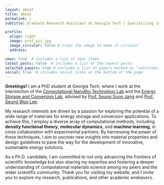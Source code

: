 ```yaml
---
layout: about
title: about
permalink: /
subtitle: Graduate Research Assistant at Georgia Tech | Specializing in <strong>Energy Storage and Conversion Materials</strong>

profile:
  align: right
  image: prof_pic.jpg
  image_circular: false # crops the image to make it circular
  address: 

news: true  # includes a list of news items
latest_posts: false  # includes a list of the newest posts
selected_papers: true # includes a list of papers marked as "selected={true}"
social: true  # includes social icons at the bottom of the page
---
```


<strong>Greetings!</strong> I am a PhD student at Georgia Tech, where I work at the intersection of the [Computational NanoBio Technology Lab](https://cnbt.mse.gatech.edu) and the [Energy Storage and Conversion Lab](https://escl.gatech.edu), advised by [Prof. Seung Soon Jang](https://research.gatech.edu/seung-soon-jang) and [Prof. Seung Woo Lee](https://research.gatech.edu/seung-woo-lee).

My research interests are driven by a passion for exploring the potential of a wide range of materials for energy storage and conversion applications. To achieve this, I employ a diverse array of computational methods, including <strong>density functional theory</strong>, <strong>molecular dynamics</strong>, and <strong>machine learning</strong>, in close collaboration with experimental partners. By harnessing the power of these techniques, I aim to uncover new insights into material properties and design guidelines to pave the way for the development of innovative, sustainable energy solutions.

As a Ph.D. candidate, I am committed to not only advancing the frontiers of scientific knowledge but also sharing my expertise and fostering a deeper understanding of computational materials science among my peers and the wider scientific community. Thank you for visiting my website, and I invite you to explore my research, publications, and other academic endeavors.
